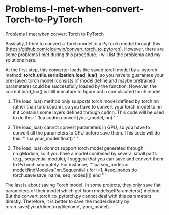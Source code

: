 # Problems-I-met-when-convert-Torch-to-PyTorch
Problems I met when convert Torch to PyTorch

Basically, I tried to convert a Torch model to a PyTorch model through this (https://github.com/clcarwin/convert_torch_to_pytorch).
However, there are some problems I met during this procedure. I will list the problems and my solutions here.

At the first step, this converter loads the saved torch model by a pytorch method: __torch.utils.serialization.load_lua()__, so you have to guarantee your pre-saved torch model (consists of model define and maybe pretrained parameters) could be successfully loaded by the function. However, the current load_lua() is still immature to figure out a complicated torch model.

1. The load_lua() method only supports torch model defined by torch.nn rather than torch.cudnn, so you have to convert your torch model to nn if it contains some layers defined through cudnn. This code will be used to do this:
'''lua
        cudnn.convert(your_model, nn)
'''
        
2. The load_lua() cannot convert parameters in GPU, so you have to convert all the parameters to CPU before save them. This code will do this:
'''lua
        your_model:float()
'''
        
3. The load_lua() donnot support torch model generated through nn.gModule, so if you have a model combined by several small parts (e.g., sequential module), I suggest that you can save and convert them to PyTorch separately. For instance,
'''lua
       seq_nodes = model:findModules('nn.Sequential')
       for i=1, #seq_nodes do
           torch.save(save_name, seq_nodes[i])
       end
'''
       
The last is about saving Torch model. In some projects, they only save flat parameters of their model which get from model:getParameters() method. But the convert_torch_to_pytorch.py cannot deal with this parameters directly. Therefore, it is better to save the model directly by torch.save('your/directory/filename', your_model).
       
